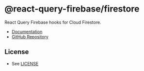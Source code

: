 # @react-query-firebase/firestore

React Query Firebase hooks for Cloud Firestore.

- [Documentation](https://react-query-firebase.invertase.dev/firestore)
- [GitHub Repository](https://github.com/invertase/react-query-firebase)

## License

- See [LICENSE](/LICENSE)